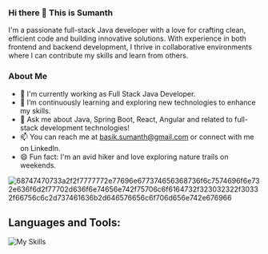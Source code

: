 ### Hi there 👋 This is Sumanth
I'm a passionate full-stack Java developer with a love for crafting clean, efficient code and building innovative solutions. With experience in both frontend and backend development, I thrive in collaborative environments where I can contribute my skills and learn from others.

### About Me
* 🔭 I'm currently working as Full Stack Java Developer.
* 🌱 I’m continuously learning and exploring new technologies to enhance my skills.
* 💬 Ask me about Java, Spring Boot, React, Angular and related to full-stack development technologies!
* 📫 You can reach me at basik.sumanth@gmail.com or connect with me on LinkedIn.
* 😄 Fun fact: I'm an avid hiker and love exploring nature trails on weekends.

  


![68747470733a2f2f7777772e77696e677374656368736f6c7574696f6e732e636f6d2f77702d636f6e74656e742f75706c6f6164732f323032322f30332f66756c6c2d737461636b2d646576656c6f706d656e742e676966](https://github.com/sumanth335/sumanth335/assets/122939962/115d8d1c-b79b-43bd-b532-c8a55f137b66)



## Languages and Tools:

![My Skills](https://skillicons.dev/icons?i=java,js,ts,html,css,angular,spring,mysql,postgresql,mongodb,cassandra,aws,kafka,postman,python,maven,gradle,jenkins,docker,kubernetes,git,github,gitlab,visualstudio)




